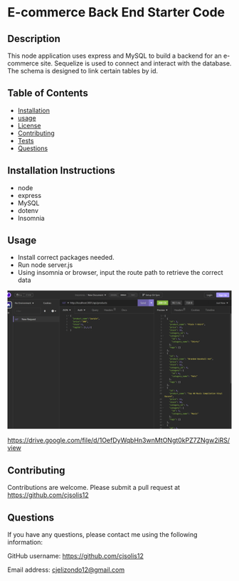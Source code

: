# E-commerce Back End Starter Code

 
## Description
This node application uses express and MySQL to build a backend for an e-commerce site. Sequelize is used to connect and interact with the database. The schema is designed to link certain tables by id. 
   ## Table of Contents 
   - [Installation](#installation)
   - [usage](#usage)
   - [License](#license)
   - [Contributing](#contributing)
   - [Tests](#tests)
   - [Questions](#questions)
 

   ## Installation Instructions
   - node 
   - express
   - MySQL 
   - dotenv
   - Insomnia
 

   ## Usage
   - Install correct packages needed.
   - Run node server.js
   - Using insomnia or browser, input the route path to retrieve the correct data
  
  
   ![screenshot](/E-Commerce/Develop/assets/insomniascreenshot.png)

   https://drive.google.com/file/d/1OefDyWqbHn3wnMtONgt0kPZ7ZNgw2iRS/view

 
  

   
  

   ## Contributing
   Contributions are welcome. 
   Please submit a pull request at https://github.com/cjsolis12
 
   
 
   ## Questions
   If you have any questions, please contact me using the following information:
 
   GitHub username: https://github.com/cjsolis12
 
   Email address: cjelizondo12@gmail.com
